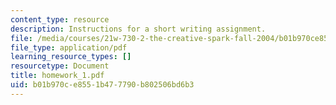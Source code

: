 ```yaml
---
content_type: resource
description: Instructions for a short writing assignment.
file: /media/courses/21w-730-2-the-creative-spark-fall-2004/b01b970ce8551b477790b802506bd6b3_homework_1.pdf
file_type: application/pdf
learning_resource_types: []
resourcetype: Document
title: homework_1.pdf
uid: b01b970c-e855-1b47-7790-b802506bd6b3
---
```

